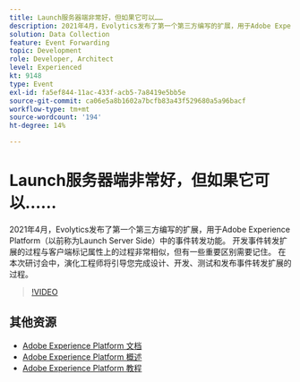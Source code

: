 ```yaml
---
title: Launch服务器端非常好，但如果它可以……
description: 2021年4月，Evolytics发布了第一个第三方编写的扩展，用于Adobe Experience Platform（以前称为Launch Server Side）中的事件转发功能。 开发事件转发扩展的过程与客户端标记属性上的过程非常相似，但有一些重要区别需要记住。 在本次研讨会中，演化工程师将引导您完成设计、开发、测试和发布事件转发扩展的过程。
solution: Data Collection
feature: Event Forwarding
topic: Development
role: Developer, Architect
level: Experienced
kt: 9148
type: Event
exl-id: fa5ef844-11ac-433f-acb5-7a8419e5bb5e
source-git-commit: ca06e5a8b1602a7bcfb83a43f529680a5a96bacf
workflow-type: tm+mt
source-wordcount: '194'
ht-degree: 14%

---
```


# Launch服务器端非常好，但如果它可以……

2021年4月，Evolytics发布了第一个第三方编写的扩展，用于Adobe Experience Platform（以前称为Launch Server Side）中的事件转发功能。 开发事件转发扩展的过程与客户端标记属性上的过程非常相似，但有一些重要区别需要记住。 在本次研讨会中，演化工程师将引导您完成设计、开发、测试和发布事件转发扩展的过程。

>[!VIDEO](https://video.tv.adobe.com/v/337591/?quality=12&learn=on&hidetitle=true)

## 其他资源

- [Adobe Experience Platform 文档](https://experienceleague.adobe.com/docs/experience-platform.html)
- [Adobe Experience Platform 概述](https://experienceleague.adobe.com/docs/experience-platform/landing/home.html?lang=zh-Hans)
- [Adobe Experience Platform 教程](https://experienceleague.adobe.com/docs/platform-learn/tutorials/overview.html?lang=en)

